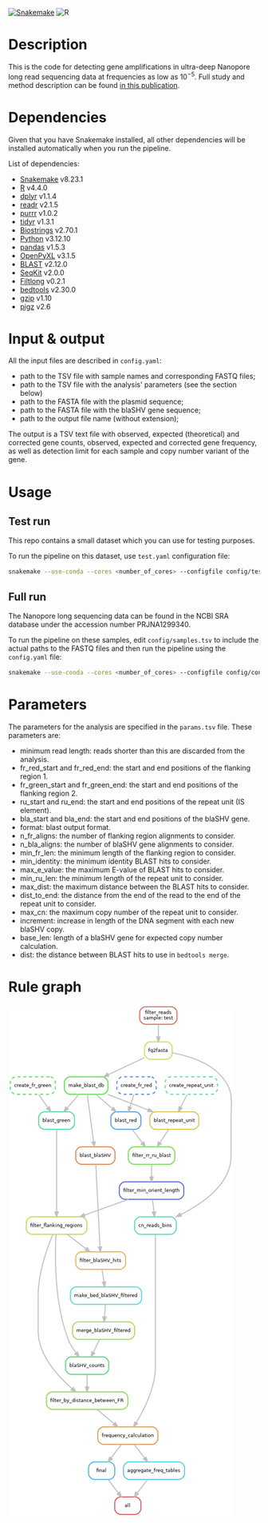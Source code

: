 [![Snakemake](https://img.shields.io/badge/snakemake-8.23.1-blue.svg?style=flat-square)](https://snakemake.bitbucket.io) ![R](https://img.shields.io/badge/R-4.4.0-blue.svg?style=flat-square)


# Description

This is the code for detecting gene amplifications in ultra-deep Nanopore long read sequencing data at frequencies as low as $10^{-5}$.
Full study and method description can be found [in this publication](link).

# Dependencies

Given that you have Snakemake installed, all other dependencies will be installed automatically when you run the pipeline.

List of dependencies:

 - [Snakemake](https://snakemake.readthedocs.io/en/stable/) v8.23.1
 - [R](https://www.r-project.org/) v4.4.0
 - [dplyr](https://dplyr.tidyverse.org/) v1.1.4
 - [readr](https://readr.tidyverse.org/) v2.1.5
 - [purrr](https://purrr.tidyverse.org/) v1.0.2
 - [tidyr](https://tidyr.tidyverse.org/) v1.3.1
 - [Biostrings](https://bioconductor.org/packages/release/bioc/html/Biostrings.html) v2.70.1
 - [Python](https://www.python.org/) v3.12.10
 - [pandas](https://pandas.pydata.org/) v1.5.3 
 - [OpenPyXL](https://openpyxl.readthedocs.io/en/stable/) v3.1.5
 - [BLAST](https://www.ncbi.nlm.nih.gov/books/NBK52640/) v2.12.0
 - [SeqKit](https://bioinf.shenwei.me/seqkit/) v2.0.0
 - [Filtlong](https://github.com/rrwick/Filtlong) v0.2.1
 - [bedtools](https://bedtools.readthedocs.io/en/latest/) v2.30.0
 - [gzip](https://www.gzip.org/) v1.10
 - [pigz](https://zlib.net/pigz/) v2.6


# Input & output

All the input files are described in `config.yaml`:

- path to the TSV file with sample names and corresponding FASTQ files;
- path to the TSV file with the analysis' parameters (see the section below)
- path to the FASTA file with the plasmid sequence;
- path to the FASTA file with the blaSHV gene sequence;
- path to the output file name (without extension);

The output is a TSV text file with observed, expected (theoretical) and corrected gene counts, observed, expected and corrected gene frequency, as well as detection limit for each sample and copy number variant of the gene.

# Usage

## Test run

This repo contains a small dataset which you can use for testing purposes.

To run the pipeline on this dataset, use `test.yaml` configuration file:

```bash
snakemake --use-conda --cores <number_of_cores> --configfile config/test.yaml
```

## Full run

The Nanopore long sequencing data can be found in the NCBI SRA database under the accession number PRJNA1299340.

To run the pipeline on these samples, edit `config/samples.tsv` to include the actual paths to the FASTQ files and then run the pipeline using the `config.yaml` file:

```bash
snakemake --use-conda --cores <number_of_cores> --configfile config/config.yaml
```

# Parameters

The parameters for the analysis are specified in the `params.tsv` file. These parameters are:

- minimum read length: reads shorter than this are discarded from the analysis.
- fr_red_start and fr_red_end: the start and end positions of the flanking region 1.
- fr_green_start and fr_green_end: the start and end positions of the flanking region 2.
- ru_start and ru_end: the start and end positions of the repeat unit (IS element).
- bla_start and bla_end: the start and end positions of the blaSHV gene.
- format: blast output format.
- n_fr_aligns: the number of flanking region alignments to consider.
- n_bla_aligns: the number of blaSHV gene alignments to consider.
- min_fr_len: the minimum length of the flanking region to consider.
- min_identity: the minimum identity BLAST hits to consider.
- max_e_value: the maximum E-value of BLAST hits to consider.
- min_ru_len: the minimum length of the repeat unit to consider.
- max_dist: the maximum distance between the BLAST hits to consider.
- dist_to_end: the distance from the end of the read to the end of the repeat unit to consider.
- max_cn: the maximum copy number of the repeat unit to consider.
- increment: increase in length of the DNA segment with each new blaSHV copy.
- base_len: length of a blaSHV gene for expected  copy number calculation.
- dist: the distance between BLAST hits to use in `bedtools merge`.

# Rule graph

![DAG](images/rulegraph.png)
